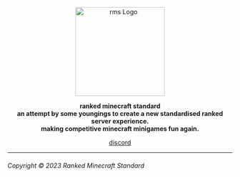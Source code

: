 <p align="center">
    <img align=center src="https://avatars.githubusercontent.com/u/141269746?s=200&v=4" alt="rms Logo" width="200" /></br>
</p>

<p align="center">
    <strong>ranked minecraft standard</strong></br>
    <strong>an attempt by some youngings to create a new standardised ranked server experience.</strong></br>
    <strong>making competitive minecraft minigames fun again.</strong></br>
</p>

<p align="center">
  <a href="https://discord.gg/JkS2bc8eaD">discord</a>
</p>

***
###### Copyright © 2023 Ranked Minecraft Standard
